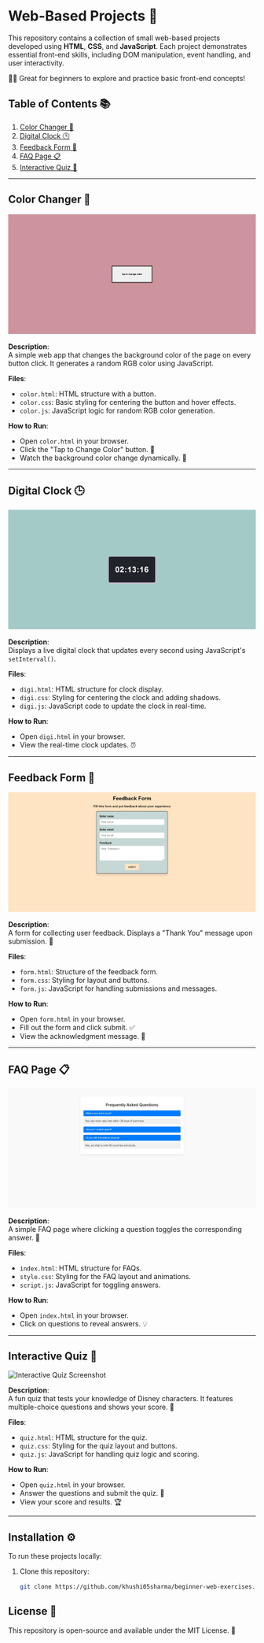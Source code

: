 # Web-Based Projects 🚀

This repository contains a collection of small web-based projects developed using **HTML**, **CSS**, and **JavaScript**. Each project demonstrates essential front-end skills, including DOM manipulation, event handling, and user interactivity. 

👨‍💻 Great for beginners to explore and practice basic front-end concepts!

## Table of Contents 📚

1. [Color Changer 🎨](#color-changer-)
2. [Digital Clock 🕒](#digital-clock-)
3. [Feedback Form 📝](#feedback-form-)
4. [FAQ Page 📋](#faq-page-)
5. [Interactive Quiz 🧠](#interactive-quiz-)

---

## Color Changer 🎨

![Color Changer Screenshot](./screenshots/color.jpeg)

**Description**:  
A simple web app that changes the background color of the page on every button click. It generates a random RGB color using JavaScript.

**Files**:
- `color.html`: HTML structure with a button.
- `color.css`: Basic styling for centering the button and hover effects.
- `color.js`: JavaScript logic for random RGB color generation.

**How to Run**:
- Open `color.html` in your browser.
- Click the "Tap to Change Color" button. 🎉
- Watch the background color change dynamically. 🌈

---

## Digital Clock 🕒

![Digital Clock Screenshot](./screenshots/digi-clock.jpeg)

**Description**:  
Displays a live digital clock that updates every second using JavaScript's `setInterval()`.

**Files**:
- `digi.html`: HTML structure for clock display.
- `digi.css`: Styling for centering the clock and adding shadows.
- `digi.js`: JavaScript code to update the clock in real-time.

**How to Run**:
- Open `digi.html` in your browser.
- View the real-time clock updates. ⏰

---

## Feedback Form 📝

![Feedback Form Screenshot](./screenshots/form.jpeg)

**Description**:  
A form for collecting user feedback. Displays a "Thank You" message upon submission. 🎉

**Files**:
- `form.html`: Structure of the feedback form.
- `form.css`: Styling for layout and buttons.
- `form.js`: JavaScript for handling submissions and messages.

**How to Run**:
- Open `form.html` in your browser.
- Fill out the form and click submit. ✅
- View the acknowledgment message. 🙌

---

## FAQ Page 📋

![FAQ Screenshot](./screenshots/FAQ.jpeg)

**Description**:  
A simple FAQ page where clicking a question toggles the corresponding answer. 🤔

**Files**:
- `index.html`: HTML structure for FAQs.
- `style.css`: Styling for the FAQ layout and animations.
- `script.js`: JavaScript for toggling answers.

**How to Run**:
- Open `index.html` in your browser.
- Click on questions to reveal answers. 💡

---

## Interactive Quiz 🧠

![Interactive Quiz Screenshot](./screenshots./quiz.jpeg)

**Description**:  
A fun quiz that tests your knowledge of Disney characters. It features multiple-choice questions and shows your score. 🎯

**Files**:
- `quiz.html`: HTML structure for the quiz.
- `quiz.css`: Styling for the quiz layout and buttons.
- `quiz.js`: JavaScript for handling quiz logic and scoring.

**How to Run**:
- Open `quiz.html` in your browser.
- Answer the questions and submit the quiz. 📝
- View your score and results. 🏆

---

## Installation ⚙️

To run these projects locally:

1. Clone this repository:
   ```bash
   git clone https://github.com/khushi05sharma/beginner-web-exercises.git


## License 📄

This repository is open-source and available under the MIT License. 🥳